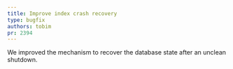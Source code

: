 ```yaml
---
title: Improve index crash recovery
type: bugfix
authors: tobim
pr: 2394
---
```


We improved the mechanism to recover the database state after an unclean
shutdown.
